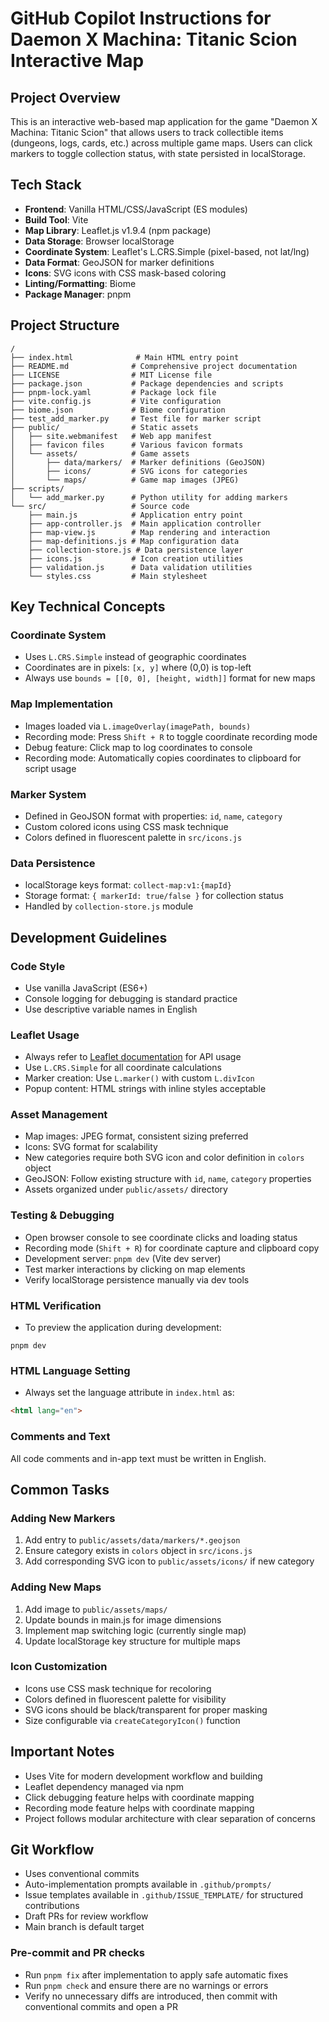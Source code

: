 # GitHub Copilot Instructions for Daemon X Machina: Titanic Scion Interactive Map

## Project Overview
This is an interactive web-based map application for the game "Daemon X Machina: Titanic Scion" that allows users to track collectible items (dungeons, logs, cards, etc.) across multiple game maps. Users can click markers to toggle collection status, with state persisted in localStorage.

## Tech Stack
- **Frontend**: Vanilla HTML/CSS/JavaScript (ES modules)
- **Build Tool**: Vite
- **Map Library**: Leaflet.js v1.9.4 (npm package)
- **Data Storage**: Browser localStorage
- **Coordinate System**: Leaflet's L.CRS.Simple (pixel-based, not lat/lng)
- **Data Format**: GeoJSON for marker definitions
- **Icons**: SVG icons with CSS mask-based coloring
- **Linting/Formatting**: Biome
- **Package Manager**: pnpm

## Project Structure
```
/
├── index.html              # Main HTML entry point
├── README.md              # Comprehensive project documentation
├── LICENSE                # MIT License file
├── package.json           # Package dependencies and scripts
├── pnpm-lock.yaml         # Package lock file
├── vite.config.js         # Vite configuration
├── biome.json             # Biome configuration
├── test_add_marker.py     # Test file for marker script
├── public/                # Static assets
│   ├── site.webmanifest   # Web app manifest
│   ├── favicon files      # Various favicon formats
│   └── assets/            # Game assets
│       ├── data/markers/  # Marker definitions (GeoJSON)
│       ├── icons/         # SVG icons for categories
│       └── maps/          # Game map images (JPEG)
├── scripts/
│   └── add_marker.py      # Python utility for adding markers
└── src/                   # Source code
    ├── main.js            # Application entry point
    ├── app-controller.js  # Main application controller
    ├── map-view.js        # Map rendering and interaction
    ├── map-definitions.js # Map configuration data
    ├── collection-store.js # Data persistence layer
    ├── icons.js           # Icon creation utilities
    ├── validation.js      # Data validation utilities
    └── styles.css         # Main stylesheet
```

## Key Technical Concepts

### Coordinate System
- Uses `L.CRS.Simple` instead of geographic coordinates
- Coordinates are in pixels: `[x, y]` where (0,0) is top-left
- Always use `bounds = [[0, 0], [height, width]]` format for new maps

### Map Implementation
- Images loaded via `L.imageOverlay(imagePath, bounds)`
- Recording mode: Press `Shift + R` to toggle coordinate recording mode
- Debug feature: Click map to log coordinates to console
- Recording mode: Automatically copies coordinates to clipboard for script usage

### Marker System
- Defined in GeoJSON format with properties: `id`, `name`, `category`
- Custom colored icons using CSS mask technique
- Colors defined in fluorescent palette in `src/icons.js`

### Data Persistence
- localStorage keys format: `collect-map:v1:{mapId}`
- Storage format: `{ markerId: true/false }` for collection status
- Handled by `collection-store.js` module

## Development Guidelines

### Code Style
- Use vanilla JavaScript (ES6+)
- Console logging for debugging is standard practice
- Use descriptive variable names in English

### Leaflet Usage
- Always refer to [Leaflet documentation](https://leafletjs.com/reference.html) for API usage
- Use `L.CRS.Simple` for all coordinate calculations
- Marker creation: Use `L.marker()` with custom `L.divIcon`
- Popup content: HTML strings with inline styles acceptable

### Asset Management
- Map images: JPEG format, consistent sizing preferred
- Icons: SVG format for scalability
- New categories require both SVG icon and color definition in `colors` object
- GeoJSON: Follow existing structure with `id`, `name`, `category` properties
- Assets organized under `public/assets/` directory

### Testing & Debugging
- Open browser console to see coordinate clicks and loading status
- Recording mode (`Shift + R`) for coordinate capture and clipboard copy
- Development server: `pnpm dev` (Vite dev server)
- Test marker interactions by clicking on map elements
- Verify localStorage persistence manually via dev tools

### HTML Verification
- To preview the application during development:
```
pnpm dev
```

### HTML Language Setting
- Always set the language attribute in `index.html` as:
```html
<html lang="en">
```

### Comments and Text
All code comments and in-app text must be written in English.

## Common Tasks

### Adding New Markers
1. Add entry to `public/assets/data/markers/*.geojson`
2. Ensure category exists in `colors` object in `src/icons.js`
3. Add corresponding SVG icon to `public/assets/icons/` if new category

### Adding New Maps
1. Add image to `public/assets/maps/`
2. Update bounds in main.js for image dimensions
3. Implement map switching logic (currently single map)
4. Update localStorage key structure for multiple maps

### Icon Customization
- Icons use CSS mask technique for recoloring
- Colors defined in fluorescent palette for visibility
- SVG icons should be black/transparent for proper masking
- Size configurable via `createCategoryIcon()` function

## Important Notes
- Uses Vite for modern development workflow and building
- Leaflet dependency managed via npm
- Click debugging feature helps with coordinate mapping
- Recording mode feature helps with coordinate mapping
- Project follows modular architecture with clear separation of concerns

## Git Workflow
- Uses conventional commits
- Auto-implementation prompts available in `.github/prompts/`
- Issue templates available in `.github/ISSUE_TEMPLATE/` for structured contributions
- Draft PRs for review workflow
- Main branch is default target

### Pre-commit and PR checks

- Run `pnpm fix` after implementation to apply safe automatic fixes
- Run `pnpm check` and ensure there are no warnings or errors
- Verify no unnecessary diffs are introduced, then commit with conventional commits and open a PR
